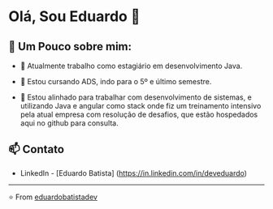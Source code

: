 # Olá, Sou Eduardo 👋

## 🧐 Um Pouco sobre mim:

- 🔭 Atualmente trabalho como estagiário em desenvolvimento Java.

- 🌱 Estou cursando ADS, indo para o 5º e último semestre.

- 💬 Estou alinhado para trabalhar com desenvolvimento de sistemas, e utilizando Java e angular como stack onde fiz um treinamento intensivo pela atual empresa com resolução de desafios, que estão hospedados aqui no github para consulta.

## 📫 Contato
- LinkedIn - [Eduardo Batista] (https://in.linkedin.com/in/deveduardo)


---

⭐️ From [eduardobatistadev](https://github.com/eduardobatistadev)
